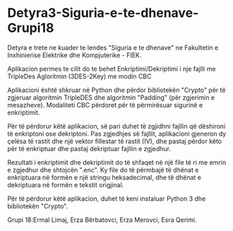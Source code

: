 # Detyra3-Siguria-e-te-dhenave-Grupi18

Detyra e trete ne kuader te lendes "Siguria e te dhenave" ne Fakultetin e Inxhinierise Elektrike dhe Kompjuterike - FIEK.

Aplikacion permes te cilit do te behet Enkriptimi/Dekriptimi i nje fajlli me TripleDes Agloritmin (3DES-2Key) me modin CBC

Aplikacioni është shkruar në Python dhe përdor bibliotekën "Crypto" për të zgjeruar algoritmin TripleDES dhe algoritmin "Padding" (për zgjerimin e mesazheve). Modaliteti CBC përdoret për të përmirësuar sigurinë e enkriptimit.

Për të përdorur këtë aplikacion, së pari duhet të zgjidhni fajllin që dëshironi të enkriptoni ose dekriptoni. Pas zgjedhjes së fajllit, aplikacioni gjeneron dy çelësa të rastit dhe një vektor fillestar të rastit (IV), dhe pastaj përdor këto për të enkriptuar dhe pastaj dekriptuar fajllin e zgjedhur.

Rezultati i enkriptimit dhe dekriptimit do të shfaqet në një file të ri me emrin e zgjedhur dhe shtojcën ".enc". Ky file do të përmbajë të dhënat e enkriptuara në formën e një stringu heksadecimal, dhe të dhënat e dekriptuara në formën e tekstit origjinal.

Për të përdorur këtë aplikacion, duhet të keni instaluar Python 3 dhe bibliotekën "Crypto". 

Grupi 18:Ermal Limaj,
Erza Bërbatovci,
Erza Merovci,
Esra Qerimi.
